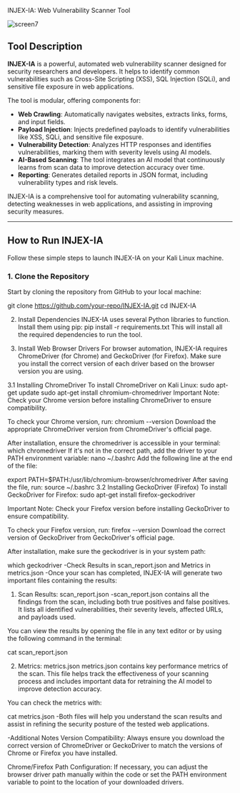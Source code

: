  INJEX-IA: Web Vulnerability Scanner Tool



![screen7](https://github.com/user-attachments/assets/0c036f2e-9961-42e3-8f73-38ec28eb69af)




 

## Tool Description

**INJEX-IA** is a powerful, automated web vulnerability scanner designed for security researchers and developers. It helps to identify common vulnerabilities such as Cross-Site Scripting (XSS), SQL Injection (SQLi), and sensitive file exposure in web applications. 

The tool is modular, offering components for:
- **Web Crawling**: Automatically navigates websites, extracts links, forms, and input fields.
- **Payload Injection**: Injects predefined payloads to identify vulnerabilities like XSS, SQLi, and sensitive file exposure.
- **Vulnerability Detection**: Analyzes HTTP responses and identifies vulnerabilities, marking them with severity levels using AI models.
- **AI-Based Scanning**: The tool integrates an AI model that continuously learns from scan data to improve detection accuracy over time.
- **Reporting**: Generates detailed reports in JSON format, including vulnerability types and risk levels.

INJEX-IA is a comprehensive tool for automating vulnerability scanning, detecting weaknesses in web applications, and assisting in improving security measures.

---

## How to Run INJEX-IA

Follow these simple steps to launch INJEX-IA on your Kali Linux machine.

### 1. **Clone the Repository**

Start by cloning the repository from GitHub to your local machine:

git clone https://github.com/your-repo/INJEX-IA.git
cd INJEX-IA

2. Install Dependencies
INJEX-IA uses several Python libraries to function. Install them using pip:
pip install -r requirements.txt
This will install all the required dependencies to run the tool.

3. Install Web Browser Drivers
For browser automation, INJEX-IA requires ChromeDriver (for Chrome) and GeckoDriver (for Firefox). Make sure you install the correct version of each driver based on the browser version you are using.

3.1 Installing ChromeDriver
To install ChromeDriver on Kali Linux:
sudo apt-get update
sudo apt-get install chromium-chromedriver
Important Note:
Check your Chrome version before installing ChromeDriver to ensure compatibility.

To check your Chrome version, run:
chromium --version
Download the appropriate ChromeDriver version from ChromeDriver's official page.

After installation, ensure the chromedriver is accessible in your terminal:
which chromedriver
If it's not in the correct path, add the driver to your PATH environment variable:
nano ~/.bashrc
Add the following line at the end of the file:

export PATH=$PATH:/usr/lib/chromium-browser/chromedriver
After saving the file, run:
source ~/.bashrc
3.2 Installing GeckoDriver (Firefox)
To install GeckoDriver for Firefox:
sudo apt-get install firefox-geckodriver

Important Note:
Check your Firefox version before installing GeckoDriver to ensure compatibility.

To check your Firefox version, run:
firefox --version
Download the correct version of GeckoDriver from GeckoDriver's official page.

After installation, make sure the geckodriver is in your system path:


which geckodriver
-Check Results in scan_report.json and Metrics in metrics.json
-Once your scan has completed, INJEX-IA will generate two important files containing the results:

1. Scan Results: scan_report.json
-scan_report.json contains all the findings from the scan, including both true positives and false positives. It lists all identified vulnerabilities, their severity levels, affected URLs, and payloads used.

You can view the results by opening the file in any text editor or by using the following command in the terminal:

cat scan_report.json


2. Metrics: metrics.json
metrics.json contains key performance metrics of the scan. This file helps track the effectiveness of your scanning process and includes important data for retraining the AI model to improve detection accuracy.

You can check the metrics with:

cat metrics.json
-Both files will help you understand the scan results and assist in refining the security posture of the tested web applications.

-Additional Notes
Version Compatibility: Always ensure you download the correct version of ChromeDriver or GeckoDriver to match the versions of Chrome or Firefox you have installed.

Chrome/Firefox Path Configuration: If necessary, you can adjust the browser driver path manually within the code or set the PATH environment variable to point to the location of your downloaded drivers.
